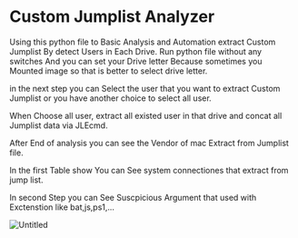 # Custom Jumplist Analyzer
Using this python file to Basic Analysis and Automation extract Custom Jumplist By detect Users in Each Drive.
Run python file without any switches And you can set your Drive letter Because sometimes you Mounted image so that is better to select drive letter.

in the next step you can Select the user that you want to extract Custom Jumplist or you have another choice to select all user.

When Choose all user, extract all existed user in that drive and concat all Jumplist data via JLEcmd.

After End of analysis you can see the Vendor of mac Extract from Jumplist file.

In the first Table show You can See system connectiones that extract from jump list.


In second Step you can See Suscpicious Argument that used with Exctenstion like bat,js,ps1,...

![Untitled](https://user-images.githubusercontent.com/93570672/160122418-9011d09f-283e-4cb5-a3a4-3e01de3222e2.jpg)
